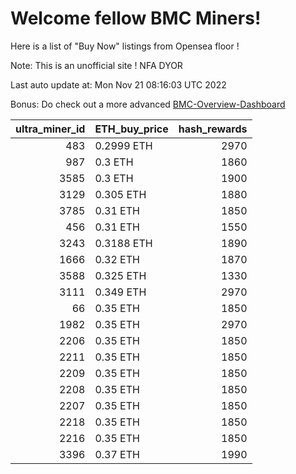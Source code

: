 # Welcome fellow BMC Miners!
Here is a list of "Buy Now" listings from Opensea floor !

Note: This is an unofficial site ! NFA DYOR

Last auto update at: Mon Nov 21 08:16:03 UTC 2022

Bonus: Do check out a more advanced [BMC-Overview-Dashboard](https://dune.com/defifunk/BMC-Overview-Dashboard)


|   ultra_miner_id | ETH_buy_price   |   hash_rewards |
|-----------------:|:----------------|---------------:|
|              483 | 0.2999 ETH      |           2970 |
|              987 | 0.3 ETH         |           1860 |
|             3585 | 0.3 ETH         |           1900 |
|             3129 | 0.305 ETH       |           1880 |
|             3785 | 0.31 ETH        |           1850 |
|              456 | 0.31 ETH        |           1550 |
|             3243 | 0.3188 ETH      |           1890 |
|             1666 | 0.32 ETH        |           1870 |
|             3588 | 0.325 ETH       |           1330 |
|             3111 | 0.349 ETH       |           2970 |
|               66 | 0.35 ETH        |           1850 |
|             1982 | 0.35 ETH        |           2970 |
|             2206 | 0.35 ETH        |           1850 |
|             2211 | 0.35 ETH        |           1850 |
|             2209 | 0.35 ETH        |           1850 |
|             2208 | 0.35 ETH        |           1850 |
|             2207 | 0.35 ETH        |           1850 |
|             2218 | 0.35 ETH        |           1850 |
|             2216 | 0.35 ETH        |           1850 |
|             3396 | 0.37 ETH        |           1990 |